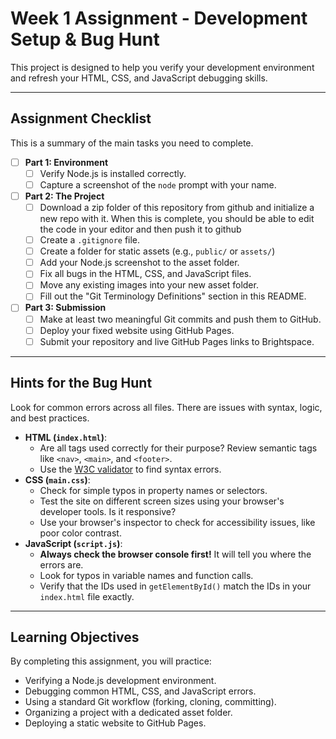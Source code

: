 # Week 1 Assignment - Development Setup & Bug Hunt

This project is designed to help you verify your development environment and refresh your HTML, CSS, and JavaScript debugging skills.

---

## Assignment Checklist

This is a summary of the main tasks you need to complete.

- [ ] **Part 1: Environment**
  - [ ] Verify Node.js is installed correctly.
  - [ ] Capture a screenshot of the `node` prompt with your name.
- [ ] **Part 2: The Project**
  - [ ] Download a zip folder of this repository from github and initialize a new repo with it. When this is complete, you should be able to edit the code in your editor and then push it to github
  - [ ] Create a `.gitignore` file.
  - [ ] Create a folder for static assets (e.g., `public/` or `assets/`)
  - [ ] Add your Node.js screenshot to the asset folder.
  - [ ] Fix all bugs in the HTML, CSS, and JavaScript files.
  - [ ] Move any existing images into your new asset folder.
  - [ ] Fill out the "Git Terminology Definitions" section in this README.
- [ ] **Part 3: Submission**
  - [ ] Make at least two meaningful Git commits and push them to GitHub.
  - [ ] Deploy your fixed website using GitHub Pages.
  - [ ] Submit your repository and live GitHub Pages links to Brightspace.

---

## Hints for the Bug Hunt

Look for common errors across all files. There are issues with syntax, logic, and best practices.

- **HTML (`index.html`)**:
  - Are all tags used correctly for their purpose? Review semantic tags like `<nav>`, `<main>`, and `<footer>`.
  - Use the [W3C validator](https://validator.w3.org/) to find syntax errors.
- **CSS (`main.css`)**:
  - Check for simple typos in property names or selectors.
  - Test the site on different screen sizes using your browser's developer tools. Is it responsive?
  - Use your browser's inspector to check for accessibility issues, like poor color contrast.
- **JavaScript (`script.js`)**:
  - **Always check the browser console first!** It will tell you where the errors are.
  - Look for typos in variable names and function calls.
  - Verify that the IDs used in `getElementById()` match the IDs in your `index.html` file exactly.

---


## Learning Objectives

By completing this assignment, you will practice:

- Verifying a Node.js development environment.
- Debugging common HTML, CSS, and JavaScript errors.
- Using a standard Git workflow (forking, cloning, committing).
- Organizing a project with a dedicated asset folder.
- Deploying a static website to GitHub Pages.
